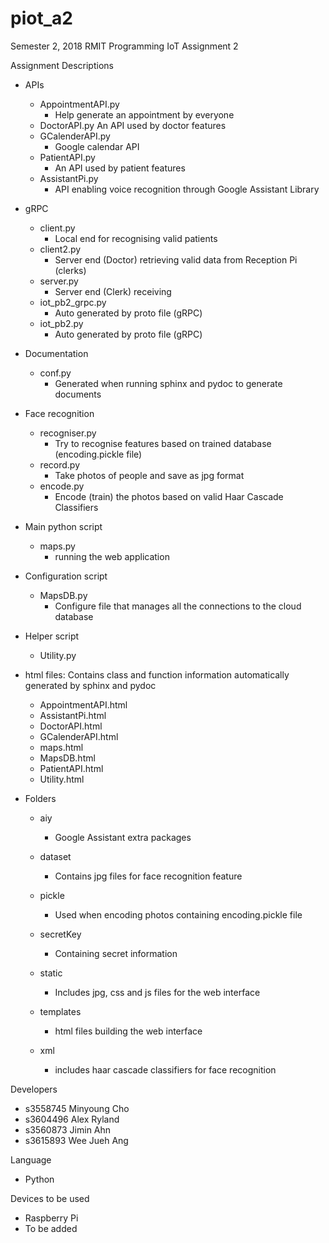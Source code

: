 # piot_a2
Semester 2, 2018 RMIT Programming IoT Assignment 2

Assignment Descriptions
- APIs
    - AppointmentAPI.py
        - Help generate an appointment by everyone
    - DoctorAPI.py
        An API used by doctor features 
    - GCalenderAPI.py
        - Google calendar API
    - PatientAPI.py
        - An API used by patient features
    - AssistantPi.py
        - API enabling voice recognition through Google Assistant Library

- gRPC
    - client.py
        - Local end for recognising valid patients
    - client2.py
        - Server end (Doctor) retrieving valid data from Reception Pi (clerks)
    - server.py
        - Server end (Clerk) receiving 
    - iot_pb2_grpc.py
        - Auto generated by proto file (gRPC)
    - iot_pb2.py
        - Auto generated by proto file (gRPC)

- Documentation
    - conf.py
        - Generated when running sphinx and pydoc to generate documents

- Face recognition
    - recogniser.py
        - Try to recognise features based on trained database (encoding.pickle file)
    - record.py
        - Take photos of people and save as jpg format
    - encode.py
        - Encode (train) the photos based on valid Haar Cascade Classifiers

- Main python script
    - maps.py
        - running the web application

- Configuration script
    - MapsDB.py
        - Configure file that manages all the connections to the cloud database

- Helper script
    - Utility.py

- html files: Contains class and function information automatically generated by sphinx and pydoc
    - AppointmentAPI.html
    - AssistantPi.html
    - DoctorAPI.html
    - GCalenderAPI.html
    - maps.html
    - MapsDB.html
    - PatientAPI.html
    - Utility.html

- Folders
    - aiy
        - Google Assistant extra packages

    - dataset
        - Contains jpg files for face recognition feature

    - pickle
        - Used when encoding photos containing encoding.pickle file

    - secretKey
        - Containing secret information

    - static
        - Includes jpg, css and js files for the web interface

    - templates
        - html files building the web interface

    - xml
        - includes haar cascade classifiers for face recognition

Developers
- s3558745 Minyoung Cho
- s3604496 Alex Ryland
- s3560873 Jimin Ahn
- s3615893 Wee Jueh Ang

Language
- Python

Devices to be used
- Raspberry Pi
- To be added
